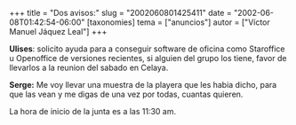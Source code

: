 +++
title = "Dos avisos:"
slug = "2002060801425411"
date = "2002-06-08T01:42:54-06:00"
[taxonomies]
tema = ["anuncios"]
autor = ["Víctor Manuel Jáquez Leal"]
+++

**Ulises**: solicito ayuda para a conseguir software de oficina como
Staroffice u Openoffice de versiones recientes, si alguien del grupo los
tiene, favor de llevarlos a la reunion del sabado en Celaya.

**Serge:** Me voy llevar una muestra de la playera que les habia dicho,
para que las vean y me digas de una vez por todas, cuantas quieren.

La hora de inicio de la junta es a las 11:30 am.


